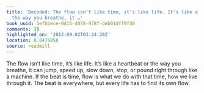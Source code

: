 ```yaml
---
title: 'Decoded: The flow isn’t like time, it’s like life. It’s like a heartbeat or
  the way you breathe, it …'
book_uuid: 1efbbece-0d15-4078-978f-deb01dff9fd0
comments: []
highlighted_on: '2012-09-02T03:24:20Z'
location: 0.0476858
source: readmill
---
```


The flow isn’t like time, it’s like life. It’s like a heartbeat or the way you breathe, it can jump, speed up, slow down, stop, or pound right through like a machine. If the beat is time, flow is what we do with that time, how we live through it. The beat is everywhere, but every life has to find its own flow.